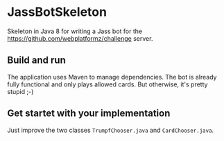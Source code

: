 # JassBotSkeleton

Skeleton in Java 8 for writing a Jass bot for the https://github.com/webplatformz/challenge server.

## Build and run

The application uses Maven to manage dependencies. The bot is already fully functional and only plays allowed cards. But otherwise, it's pretty stupid ;-)

## Get startet with your implementation

Just improve the two classes `TrumpfChooser.java` and `CardChooser.java`.
